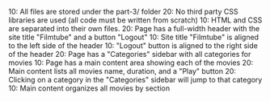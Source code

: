  10: All files are stored under the part-3/ folder
 20: No third party CSS libraries are used (all code must be written from scratch)
 10: HTML and CSS are separated into their own files.
 20: Page has a full-width header with the site title "Filmtube" and a button "Logout"
 10: Site title "Filmtube" is aligned to the left side of the header
 10: "Logout" button is aligned to the right side of the header
 20: Page has a "Categories" sidebar with all categories for movies
 10: Page has a main content area showing each of the movies
 20: Main content lists all movies name, duration, and a "Play" button
 20: Clicking on a category in the "Categories" sidebar will jump to that category
 10: Main content organizes all movies by section
